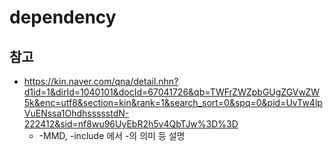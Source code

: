 # dependency


## 참고
* https://kin.naver.com/qna/detail.nhn?d1id=1&dirId=1040101&docId=67041726&qb=TWFrZWZpbGUgZGVwZW5k&enc=utf8&section=kin&rank=1&search_sort=0&spq=0&pid=UvTw4lpVuENssa1OhdhssssstdN-222412&sid=nf8wu96UyEbR2h5v4QbTJw%3D%3D
  * -MMD, -include 에서 -의 의미 등 설명